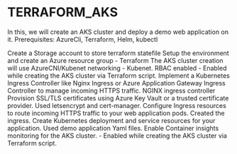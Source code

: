 # TERRAFORM_AKS
In this, we will create an AKS cluster and deploy a demo web application on it. Prerequisites: AzureCli, Terraform, Helm, kubectl

Create a Storage account to store terraform statefile
Setup the environment and create an Azure resource group - Terraform
The AKS cluster creation will use AzureCNI/Kubenet networking - Kubenet.
RBAC enabled - Enabled while creating the AKS cluster via Terraform script.
Implement a Kubernetes Ingress Controller like Nginx Ingress or Azure Application Gateway Ingress Controller to manage incoming HTTPS traffic. NGINX ingress controller
Provision SSL/TLS certificates using Azure Key Vault or a trusted certificate provider. Used letsencrypt and cert-manager.
Configure Ingress resources to route incoming HTTPS traffic to your web application pods. Created the ingress.
Create Kubernetes deployment and service resources for your application. Used demo application Yaml files.
Enable Container insights monitoring for the AKS cluster. - Enabled while creating the AKS cluster via Terraform script.
